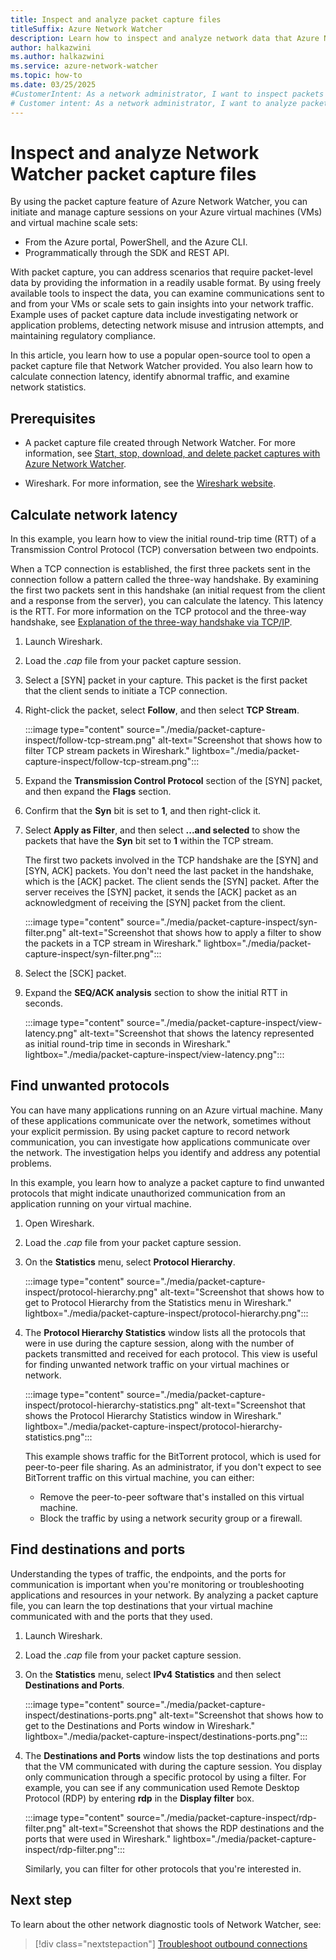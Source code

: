 ```yaml
---
title: Inspect and analyze packet capture files
titleSuffix: Azure Network Watcher
description: Learn how to inspect and analyze network data that Azure Network Watcher previously captured for packets.
author: halkazwini
ms.author: halkazwini
ms.service: azure-network-watcher
ms.topic: how-to
ms.date: 03/25/2025
#CustomerIntent: As a network administrator, I want to inspect packets captured by Network Watcher to investigate network problems.
# Customer intent: As a network administrator, I want to analyze packet capture files using open-source tools, so that I can troubleshoot network issues, identify unauthorized traffic, and maintain compliance with regulatory requirements.
---
```


# Inspect and analyze Network Watcher packet capture files

By using the packet capture feature of Azure Network Watcher, you can initiate and manage capture sessions on your Azure virtual machines (VMs) and virtual machine scale sets:

- From the Azure portal, PowerShell, and the Azure CLI.
- Programmatically through the SDK and REST API.

With packet capture, you can address scenarios that require packet-level data by providing the information in a readily usable format. By using freely available tools to inspect the data, you can examine communications sent to and from your VMs or scale sets to gain insights into your network traffic. Example uses of packet capture data include investigating network or application problems, detecting network misuse and intrusion attempts, and maintaining regulatory compliance.

In this article, you learn how to use a popular open-source tool to open a packet capture file that Network Watcher provided. You also learn how to calculate connection latency, identify abnormal traffic, and examine network statistics.

## Prerequisites

- A packet capture file created through Network Watcher. For more information, see [Start, stop, download, and delete packet captures with Azure Network Watcher](packet-capture-manage.md).

- Wireshark. For more information, see the [Wireshark website](https://www.wireshark.org/).

## Calculate network latency

In this example, you learn how to view the initial round-trip time (RTT) of a Transmission Control Protocol (TCP) conversation between two endpoints.

When a TCP connection is established, the first three packets sent in the connection follow a pattern called the three-way handshake. By examining the first two packets sent in this handshake (an initial request from the client and a response from the server), you can calculate the latency. This latency is the RTT. For more information on the TCP protocol and the three-way handshake, see [Explanation of the three-way handshake via TCP/IP](https://support.microsoft.com/en-us/help/172983/explanation-of-the-three-way-handshake-via-tcp-ip).

1. Launch Wireshark.

1. Load the *.cap* file from your packet capture session.

1. Select a [SYN] packet in your capture. This packet is the first packet that the client sends to initiate a TCP connection.

1. Right-click the packet, select **Follow**, and then select **TCP Stream**.

    :::image type="content" source="./media/packet-capture-inspect/follow-tcp-stream.png" alt-text="Screenshot that shows how to filter TCP stream packets in Wireshark." lightbox="./media/packet-capture-inspect/follow-tcp-stream.png":::

1. Expand the **Transmission Control Protocol** section of the [SYN] packet, and then expand the **Flags** section.

1. Confirm that the **Syn** bit is set to **1**, and then right-click it.

1. Select **Apply as Filter**, and then select **...and selected** to show the packets that have the **Syn** bit set to **1** within the TCP stream.

    The first two packets involved in the TCP handshake are the [SYN] and [SYN, ACK] packets. You don't need the last packet in the handshake, which is the [ACK] packet. The client sends the [SYN] packet. After the server receives the [SYN] packet, it sends the [ACK] packet as an acknowledgment of receiving the [SYN] packet from the client.

    :::image type="content" source="./media/packet-capture-inspect/syn-filter.png" alt-text="Screenshot that shows how to apply a filter to show the packets in a TCP stream in Wireshark." lightbox="./media/packet-capture-inspect/syn-filter.png":::

1. Select the [SCK] packet.

1. Expand the **SEQ/ACK analysis** section to show the initial RTT in seconds.

    :::image type="content" source="./media/packet-capture-inspect/view-latency.png" alt-text="Screenshot that shows the latency represented as initial round-trip time in seconds in Wireshark." lightbox="./media/packet-capture-inspect/view-latency.png":::

## Find unwanted protocols

You can have many applications running on an Azure virtual machine. Many of these applications communicate over the network, sometimes without your explicit permission. By using packet capture to record network communication, you can investigate how applications communicate over the network. The investigation helps you identify and address any potential problems.

In this example, you learn how to analyze a packet capture to find unwanted protocols that might indicate unauthorized communication from an application running on your virtual machine.

1. Open Wireshark.

1. Load the *.cap* file from your packet capture session.

1. On the **Statistics** menu, select **Protocol Hierarchy**.

    :::image type="content" source="./media/packet-capture-inspect/protocol-hierarchy.png" alt-text="Screenshot that shows how to get to Protocol Hierarchy from the Statistics menu in Wireshark." lightbox="./media/packet-capture-inspect/protocol-hierarchy.png":::

1. The **Protocol Hierarchy Statistics** window lists all the protocols that were in use during the capture session, along with the number of packets transmitted and received for each protocol. This view is useful for finding unwanted network traffic on your virtual machines or network.

    :::image type="content" source="./media/packet-capture-inspect/protocol-hierarchy-statistics.png" alt-text="Screenshot that shows the Protocol Hierarchy Statistics window in Wireshark." lightbox="./media/packet-capture-inspect/protocol-hierarchy-statistics.png":::

    This example shows traffic for the BitTorrent protocol, which is used for peer-to-peer file sharing. As an administrator, if you don't expect to see BitTorrent traffic on this virtual machine, you can either:

    - Remove the peer-to-peer software that's installed on this virtual machine.
    - Block the traffic by using a network security group or a firewall.

## Find destinations and ports

Understanding the types of traffic, the endpoints, and the ports for communication is important when you're monitoring or troubleshooting applications and resources in your network. By analyzing a packet capture file, you can learn the top destinations that your virtual machine communicated with and the ports that they used.

1. Launch Wireshark.

1. Load the *.cap* file from your packet capture session.

1. On the **Statistics** menu, select **IPv4 Statistics** and then select **Destinations and Ports**.

    :::image type="content" source="./media/packet-capture-inspect/destinations-ports.png" alt-text="Screenshot that shows how to get to the Destinations and Ports window in Wireshark." lightbox="./media/packet-capture-inspect/destinations-ports.png":::

1. The **Destinations and Ports** window lists the top destinations and ports that the VM communicated with during the capture session. You display only communication through a specific protocol by using a filter. For example, you can see if any communication used Remote Desktop Protocol (RDP) by entering **rdp** in the **Display filter** box.

    :::image type="content" source="./media/packet-capture-inspect/rdp-filter.png" alt-text="Screenshot that shows the RDP destinations and the ports that were used in Wireshark." lightbox="./media/packet-capture-inspect/rdp-filter.png":::

    Similarly, you can filter for other protocols that you're interested in.

## Next step

To learn about the other network diagnostic tools of Network Watcher, see:

> [!div class="nextstepaction"]
> [Troubleshoot outbound connections](connection-troubleshoot-manage.md)

